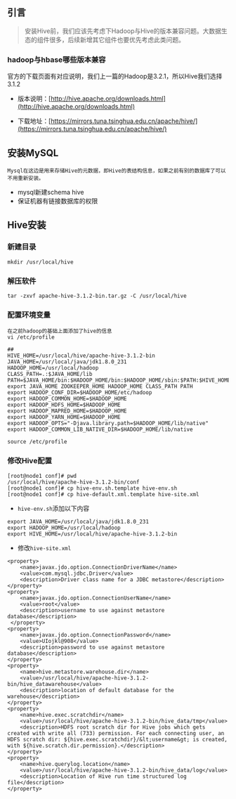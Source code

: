 ## 引言

> 安装Hive前，我们应该先考虑下Hadoop与Hive的版本兼容问题。大数据生态的组件很多，后续新增其它组件也要优先考虑此类问题。

### hadoop与hbase哪些版本兼容

官方的下载页面有对应说明，我们上一篇的Hadoop是3.2.1，所以Hive我们选择 3.1.2

* 版本说明：[http://hive.apache.org/downloads.html](http://hive.apache.org/downloads.html)

* 下载地址：[https://mirrors.tuna.tsinghua.edu.cn/apache/hive/](https://mirrors.tuna.tsinghua.edu.cn/apache/hive/)

## 安装MySQL

```
Mysql在这边是用来存储Hive的元数据，即Hive的表结构信息，如果之前有别的数据库了可以不用重新安装。
```

* mysql新建schema hive
* 保证机器有链接数据库的权限

## Hive安装

### 新建目录

```
mkdir /usr/local/hive
```

### 解压软件

```
tar -zxvf apache-hive-3.1.2-bin.tar.gz -C /usr/local/hive
```

### 配置环境变量

```
在之前hadoop的基础上面添加了hive的信息
vi /etc/profile
```

```
## 
HIVE_HOME=/usr/local/hive/apache-hive-3.1.2-bin
JAVA_HOME=/usr/local/java/jdk1.8.0_231
HADOOP_HOME=/usr/local/hadoop
CLASS_PATH=.:$JAVA_HOME/lib
PATH=$JAVA_HOME/bin:$HADOOP_HOME/bin:$HADOOP_HOME/sbin:$PATH:$HIVE_HOME/bin
export JAVA_HOME ZOOKEEPER_HOME HADOOP_HOME CLASS_PATH PATH
export HADOOP_CONF_DIR=$HADOOP_HOME/etc/hadoop
export HADOOP_COMMON_HOME=$HADOOP_HOME
export HADOOP_HDFS_HOME=$HADOOP_HOME
export HADOOP_MAPRED_HOME=$HADOOP_HOME
export HADOOP_YARN_HOME=$HADOOP_HOME
export HADOOP_OPTS="-Djava.library.path=$HADOOP_HOME/lib/native"
export HADOOP_COMMON_LIB_NATIVE_DIR=$HADOOP_HOME/lib/native

source /etc/profile
```

### 修改Hive配置

```
[root@node1 conf]# pwd
/usr/local/hive/apache-hive-3.1.2-bin/conf
[root@node1 conf]# cp hive-env.sh.template hive-env.sh
[root@node1 conf]# cp hive-default.xml.template hive-site.xml
```

* `hive-env.sh`添加以下内容

```
export JAVA_HOME=/usr/local/java/jdk1.8.0_231
export HADOOP_HOME=/usr/local/hadoop
export HIVE_HOME=/usr/local/hive/apache-hive-3.1.2-bin
```

* 修改`hive-site.xml`

```
<property>
    <name>javax.jdo.option.ConnectionDriverName</name>
    <value>com.mysql.jdbc.Driver</value>
    <description>Driver class name for a JDBC metastore</description>
</property>
<property>
    <name>javax.jdo.option.ConnectionUserName</name>
    <value>root</value>
    <description>username to use against metastore database</description>
 </property>
<property>
    <name>javax.jdo.option.ConnectionPassword</name>
    <value>UIojkl@908</value>
    <description>password to use against metastore database</description>
</property>
<property>
    <name>hive.metastore.warehouse.dir</name>
    <value>/usr/local/hive/apache-hive-3.1.2-bin/hive_datawarehouse</value>
    <description>location of default database for the warehouse</description>
</property>
<property>
    <name>hive.exec.scratchdir</name>
    <value>/usr/local/hive/apache-hive-3.1.2-bin/hive_data/tmp</value>
    <description>HDFS root scratch dir for Hive jobs which gets created with write all (733) permission. For each connecting user, an HDFS scratch dir: ${hive.exec.scratchdir}/&lt;username&gt; is created, with ${hive.scratch.dir.permission}.</description>
</property>
<property>
    <name>hive.querylog.location</name>
    <value>/usr/local/hive/apache-hive-3.1.2-bin/hive_data/log</value>
    <description>Location of Hive run time structured log file</description>
</property>
```



